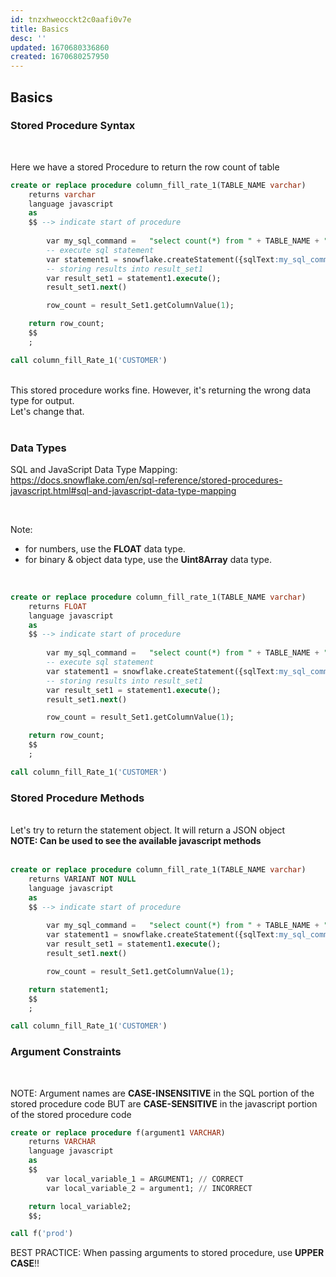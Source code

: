 ```yaml
---
id: tnzxhweocckt2c0aafi0v7e
title: Basics
desc: ''
updated: 1670680336860
created: 1670680257950
---
```


## Basics ##
### Stored Procedure Syntax ###
<br/>

Here we have a stored Procedure to return the row count of table

```SQL
create or replace procedure column_fill_rate_1(TABLE_NAME varchar)
    returns varchar
    language javascript
    as
    $$ --> indicate start of procedure
        
        var my_sql_command =   "select count(*) from " + TABLE_NAME + ";"
        -- execute sql statement
        var statement1 = snowflake.createStatement({sqlText:my_sql_command});
        -- storing results into result_set1
        var result_set1 = statement1.execute();
        result_set1.next()

        row_count = result_Set1.getColumnValue(1);

    return row_count;
    $$
    ;

call column_fill_Rate_1('CUSTOMER') 
```

<br/>
This stored procedure works fine. However, it's returning the wrong data type for output.<br/>
Let's change that.<br/>
<br/>

### Data Types ###  
SQL and JavaScript Data Type Mapping: https://docs.snowflake.com/en/sql-reference/stored-procedures-javascript.html#sql-and-javascript-data-type-mapping

<br/>

Note: 
* for numbers, use the **FLOAT** data type. 
* for binary & object data type, use the **Uint8Array** data type. 

<br/>

```SQL
create or replace procedure column_fill_rate_1(TABLE_NAME varchar)
    returns FLOAT
    language javascript
    as
    $$ --> indicate start of procedure
        
        var my_sql_command =   "select count(*) from " + TABLE_NAME + ";"
        -- execute sql statement
        var statement1 = snowflake.createStatement({sqlText:my_sql_command});
        -- storing results into result_set1
        var result_set1 = statement1.execute();
        result_set1.next()

        row_count = result_Set1.getColumnValue(1);

    return row_count;
    $$
    ;

call column_fill_Rate_1('CUSTOMER') 
```
### Stored Procedure Methods ###

<br/>
Let's try to return the statement object. It will return a JSON object <br/>
<strong>NOTE: Can be used to see the available javascript methods</strong><br/>


<br/>


```SQL
create or replace procedure column_fill_rate_1(TABLE_NAME varchar)
    returns VARIANT NOT NULL
    language javascript
    as
    $$ --> indicate start of procedure
        
        var my_sql_command =   "select count(*) from " + TABLE_NAME + ";"
        var statement1 = snowflake.createStatement({sqlText:my_sql_command});
        var result_set1 = statement1.execute();
        result_set1.next()

        row_count = result_Set1.getColumnValue(1);

    return statement1;
    $$
    ;

call column_fill_Rate_1('CUSTOMER') 
```

### Argument Constraints ###
<br/>

NOTE: Argument names are **CASE-INSENSITIVE** in the SQL portion of the stored procedure code BUT are **CASE-SENSITIVE** in the javascript portion of the stored procedure code 

```SQL
create or replace procedure f(argument1 VARCHAR)
    returns VARCHAR
    language javascript
    as
    $$ 
        var local_variable_1 = ARGUMENT1; // CORRECT
        var local_variable_2 = argument1; // INCORRECT

    return local_variable2;
    $$;

call f('prod')
```
BEST PRACTICE: When passing arguments to stored procedure, use **UPPER CASE**!!
